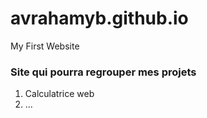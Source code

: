 # avrahamyb.github.io
My First Website
### Site qui pourra regrouper mes projets
1) Calculatrice web
2) ...
